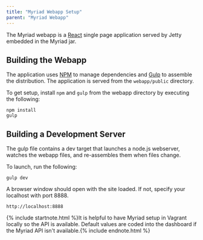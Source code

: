 ```yaml
---
title: "Myriad Webapp Setup"
parent: "Myriad Webapp"
---
```


The Myriad webapp is a [React](http://facebook.github.io/react/) single page application served by Jetty embedded in the Myriad jar.

## Building the Webapp

The application uses [NPM](https://www.npmjs.com/) to manage dependencies and [Gulp](http://gulpjs.com/) to assemble the distribution. The application is served from the `webapp/public` directory. 

To get setup, install `npm` and `gulp` from the webapp directory by executing the following:

```
npm install
gulp
```

## Building a Development Server

The gulp file contains a dev target that launches a node.js webserver, watches the webapp files, and re-assembles them when files change. 

To launch, run the following:

```
gulp dev
```

A browser window should open with the site loaded. If not, specify your localhost with port 8888. 
```
http://localhost:8888
```

{% include startnote.html %}It is helpful to have Myriad setup in Vagrant locally so the API is available. Default values are coded into the dashboard if the Myriad API isn't available.{% include endnote.html %}

